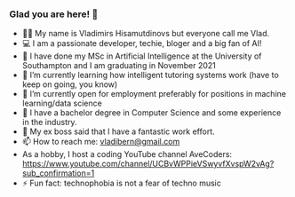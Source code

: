### Glad you are here! 👋



- 🐱‍👤 My name is Vladimirs Hisamutdinovs but everyone call me Vlad. 
- 💻 I am a passionate developer, techie, bloger and a big fan of AI! 
- 🔭 I have done my MSc in Artificial Intelligence at the University of Southampton and I am graduating in November 2021
- 🌱 I’m currently learning how intelligent tutoring systems work (have to keep on going, you know)
- 👯 I’m currently open for employment preferably for positions in machine learning/data science
- 🤔 I have a bachelor degree in Computer Science and some experience in the industry.
- 💬 My ex boss said that I have a fantastic work effort.
- 📫 How to reach me: vladibern@gmail.com 
- As a hobby, I host a coding YouTube channel AveCoders: https://www.youtube.com/channel/UCBvWPPieVSwyvfXvspW2vAg?sub_confirmation=1
- ⚡ Fun fact: technophobia is not a fear of techno music

